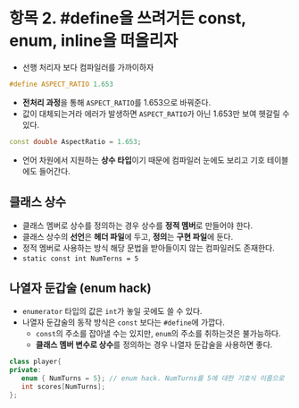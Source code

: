 # 항목 2. #define을 쓰려거든 const, enum, inline을 떠올리자
- 선행 처리자 보다 컴파일러를 가까이하자
```cpp
#define ASPECT_RATIO 1.653
```
- **전처리 과정**을 통해 `ASPECT_RATIO`를 1.653으로 바꿔준다.
- 값이 대체되는거라 에러가 발생하면 `ASPECT_RATIO`가 아닌 1.653만 보여 헷갈릴 수 있다.
```cpp
const double AspectRatio = 1.653;
```
- 언어 차원에서 지원하는 **상수 타입**이기 때문에 컴파일러 눈에도 보리고 기호 테이블에도 들어간다.

## 클래스 상수
- 클래스 멤버로 상수를 정의하는 경우 상수를 **정적 멤버**로 만들어야 한다.
- 클래스 상수의 **선언**은 **헤더 파일**에 두고, **정의**는 **구현 파일**에 둔다.
- 정적 멤버로 사용하는 방식 해당 문법을 받아들이지 않는 컴파일러도 존재한다.
- `static const int NumTerns = 5`

## 나열자 둔갑술 (enum hack)
- `enumerator` 타입의 값은 `int`가 놓일 곳에도 쓸 수 있다.
- 나열자 둔갑술의 동작 방식은 `const` 보다는 `#define`에 가깝다.
    - `const`의 주소를 잡아낼 수는 있지만, `enum`의 주소를 취하는것은 불가능하다.
    - **클래스 멤버 변수로 상수**를 정의하는 경우 나열자 둔갑술을 사용하면 좋다.

```cpp
class player{
private:
   enum { NumTurns = 5}; // enum hack. NumTurns를 5에 대한 기호식 이름으로
   int scores[NumTurns];
};
```